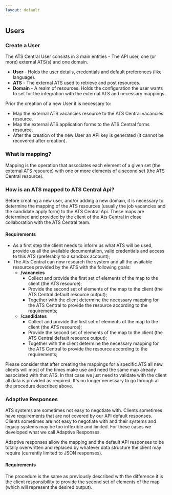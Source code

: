 ```yaml
---
layout: default
---
```


## Users

### Create a User
The ATS Central User consists in 3 main entities - The API user, one (or more) external ATS(s) and one domain.
* **User** - Holds the user details, credentials and default preferences (like language).
* **ATS** - The external ATS used to retrieve and post resources.
* **Domain** - A realm of resources. Holds the configuration the user wants to set for the integration with the external ATS and necessary mappings.

Prior the creation of a new User it is necessary to: 
* Map the external ATS vacancies resource to the ATS Central vacancies resource.
* Map the external ATS application forms to the ATS Central forms resource.
* After the creation of the new User an API key is generated (it cannot be recovered after creation).

### What is mapping?
Mapping is the operation that associates each element of a given set (the external ATS resource) with one or more elements of a second set (the ATS Central resource).

### How is an ATS mapped to ATS Central Api?
Before creating a new user, and/or adding a new domain, it is necessary to determine the mapping of the ATS resources (usually the job vacancies and the candidate apply form) to the ATS Central Api. These maps are determined and provided by the client of the Ats Central in close collaboration with the ATS Central team.

#### Requirements
* As a first step the client needs to inform us what ATS will be used, provide us all the available documentation, valid credentials and access to this ATS (preferably to a sandbox account);
* The Ats Central can now research the system and all the available resources provided by the ATS with the following goals:
  * **/vacancies**
    * Collect and provide the first set of elements of the map to the client (the ATS resource);
    * Provide the second set of elements of the map to the client (the ATS Central default resource output);
    * Together with the client determine the necessary mapping for the ATS Central to provide the resource according to the requirements;
  * **/candidates**
    * Collect and provide the first set of elements of the map to the client (the ATS resource);
    * Provide the second set of elements of the map to the client (the ATS Central default resource output);
    * Together with the client determine the necessary mapping for the ATS Central to provide the resource according to the requirements;

Please consider that after creating the mappings for a specific ATS all new clients will most of the times make use and need the same map already associated with that ATS. In that case we just need to validate with the client all data is provided as required. It's no longer necessary to go through all the procedure described above. 

### Adaptive Responses

ATS systems are sometimes not easy to negotiate with. Clients sometimes have requirements that are not covered by our API default responses. Clients sometimes are not easy to negotiate with and their systems and legacy systems may be too inflexible and limited. For these cases we developed what we call Adaptive Responses.

Adaptive responses allow the mapping and the default API responses to be totally overwritten and replaced by whatever data structure the client may require (currently limited to JSON responses).

#### Requirements

The procedure is the same as previously described with the difference it is the client responsibility to provide the second set of elements of the map (which will represent the desired output).
